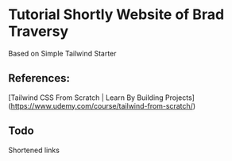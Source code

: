 # Tutorial Shortly Website of Brad Traversy

Based on Simple Tailwind Starter

## References:

[Tailwind CSS From Scratch | Learn By Building Projects] (https://www.udemy.com/course/tailwind-from-scratch/)

## Todo

Shortened links
